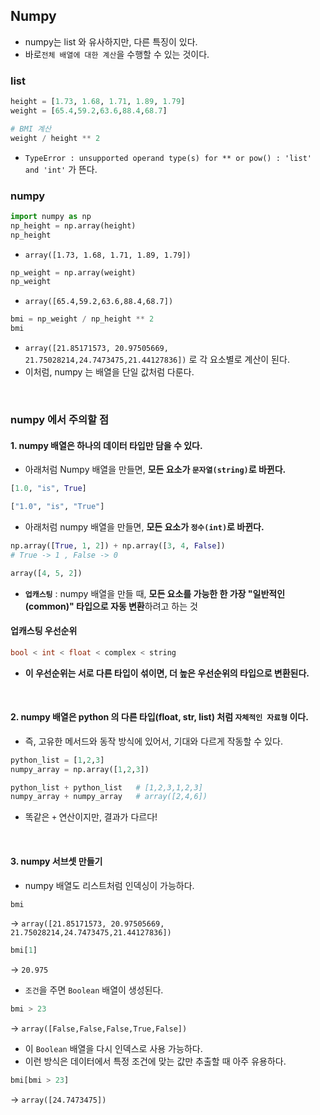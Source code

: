 ## Numpy

- numpy는 list 와 유사하지만, 다른 특징이 있다.
- 바로`전체 배열에 대한 계산`을 수행할 수 있는 것이다.

### list
```python
height = [1.73, 1.68, 1.71, 1.89, 1.79]
weight = [65.4,59.2,63.6,88.4,68.7]

# BMI 계산
weight / height ** 2
```
- `TypeError : unsupported operand type(s) for ** or pow() : 'list' and 'int'` 가 뜬다.

### numpy
```python
import numpy as np
np_height = np.array(height)
np_height
```
- `array([1.73, 1.68, 1.71, 1.89, 1.79])` 

```python
np_weight = np.array(weight)
np_weight
```
- `array([65.4,59.2,63.6,88.4,68.7])` 

```python
bmi = np_weight / np_height ** 2
bmi
```
- `array([21.85171573, 20.97505669, 21.75028214,24.7473475,21.44127836])` 로 각 요소별로 계산이 된다.
- 이처럼, numpy 는 배열을 단일 값처럼 다룬다.

<br>

### numpy 에서 주의할 점

#### 1. numpy 배열은 **하나의 데이터 타입만 담을 수 있다.**

- 아래처럼 Numpy 배열을 만들면, **모든 요소가 `문자열(string)`로 바뀐다.**
```python
[1.0, "is", True]
```

```python
["1.0", "is", "True"]
```

- 아래처럼 numpy 배열을 만들면, **모든 요소가 `정수(int)`로 바뀐다.**
```python
np.array([True, 1, 2]) + np.array([3, 4, False])
# True -> 1 , False -> 0
```

```python
array([4, 5, 2])
```

- **`업캐스팅`** : numpy 배열을 만들 때, **모든 요소를 가능한 한 가장 "일반적인(common)" 타입으로 자동 변환**하려고 하는 것
#### 업캐스팅 우선순위
```cpp
bool < int < float < complex < string
```
- **이 우선순위는 서로 다른 타입이 섞이면, 더 높은 우선순위의 타입으로 변환된다.**

<br>

#### 2. numpy 배열은 python 의 다른 타입(float, str, list) 처럼 `자체적인 자료형` 이다.
- 즉, 고유한 메서드와 동작 방식에 있어서, 기대와 다르게 작동할 수 있다.
```python
python_list = [1,2,3]
numpy_array = np.array([1,2,3])

python_list + python_list   # [1,2,3,1,2,3]
numpy_array + numpy_array   # array([2,4,6])
```
- 똑같은 `+` 연산이지만, 결과가 다르다!

<br>

#### 3. numpy 서브셋 만들기
- numpy 배열도 리스트처럼 인덱싱이 가능하다.

```python
bmi
```
-> `array([21.85171573, 20.97505669, 21.75028214,24.7473475,21.44127836])`

```python
bmi[1]
```
-> `20.975`

- `조건`을 주면 `Boolean` 배열이 생성된다.
```python
bmi > 23
```
-> `array([False,False,False,True,False])`

- 이 `Boolean` 배열을 다시  인덱스로 사용 가능하다.
- 이런 방식은 데이터에서 특정 조건에 맞는 값만 추출할 때 아주 유용하다.
```python
bmi[bmi > 23]
```
-> `array([24.7473475])` 

###

